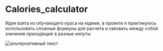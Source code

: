 # Calories_calculator

Идея взята из обучающего курса на юдеми, в проекте я практикуюсь использовать сложные формулы для расчета и связвать между собой значения приходящие в разные инпуты 

<img src="img/proj.img" alt="альтернативный текст">

